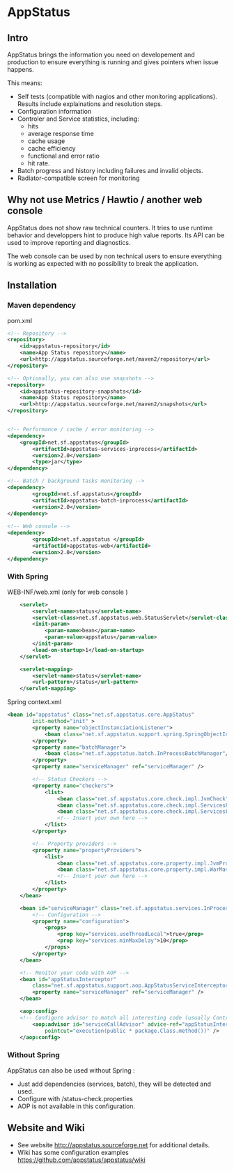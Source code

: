 AppStatus
=========
## Intro 

AppStatus brings the information you need on developement and production to ensure everything is running and gives pointers when issue happens. 

This means: 
* Self tests  (compatible with nagios and other monitoring applications). Results include explainations and resolution steps.
* Configuration information
* Controler and Service statistics, including:
   * hits
   * average response time
   * cache usage
   * cache efficiency
   * functional and error ratio
   * hit rate. 
* Batch progress and history including failures and invalid objects. 
* Radiator-compatible screen for monitoring

## Why not use Metrics / Hawtio / another web console

AppStatus does not show raw technical counters. It tries to use runtime behavior and developpers hint to produce high value reports. Its API can be used to improve reporting and diagnostics.

The web console can be used by non technical users to ensure everything is working as expected with no possibility to break the application.

## Installation 

### Maven dependency 

pom.xml
```xml
<!-- Repository -->
<repository>
	<id>appstatus-repository</id>
	<name>App Status repository</name>
	<url>http://appstatus.sourceforge.net/maven2/repository</url>
</repository>

<!-- Optionally, you can also use snapshots -->
<repository>
	<id>appstatus-repository-snapshots</id>
	<name>App Status repository</name>
	<url>http://appstatus.sourceforge.net/maven2/snapshots</url>
</repository>


<!-- Performance / cache / error monitoring -->
<dependency>
	<groupId>net.sf.appstatus</groupId>
    	<artifactId>appstatus-services-inprocess</artifactId>
    	<version>2.0</version>
    	<type>jar</type>
</dependency>

<!-- Batch / background tasks monitoring -->
<dependency>
    	<groupId>net.sf.appstatus</groupId>
    	<artifactId>appstatus-batch-inprocess</artifactId>
    	<version>2.0</version>
</dependency>
    
<!-- Web console -->    
<dependency>
    	<groupId>net.sf.appstatus </groupId>
    	<artifactId>appstatus-web</artifactId>
    	<version>2.0</version>
</dependency>
``` 


### With Spring 



WEB-INF/web.xml  (only for web console )
```xml
	<servlet>
		<servlet-name>status</servlet-name>
		<servlet-class>net.sf.appstatus.web.StatusServlet</servlet-class>
		<init-param>
			<param-name>bean</param-name>
			<param-value>appstatus</param-value>
		</init-param>
		<load-on-startup>1</load-on-startup>
	</servlet>

	<servlet-mapping>
		<servlet-name>status</servlet-name>
		<url-pattern>/status</url-pattern>
	</servlet-mapping>
```

Spring context.xml
```xml
<bean id="appstatus" class="net.sf.appstatus.core.AppStatus"
		init-method="init" >
		<property name="objectInstanciationListener">
			<bean class="net.sf.appstatus.support.spring.SpringObjectInstantiationListener" />
		</property>
		<property name="batchManager">
			<bean class="net.sf.appstatus.batch.InProcessBatchManager"/>
		</property>
		<property name="serviceManager" ref="serviceManager" />

		<!-- Status Checkers -->
		<property name="checkers">
			<list>
				<bean class="net.sf.appstatus.core.check.impl.JvmCheck" />
				<bean class="net.sf.appstatus.core.check.impl.ServicesPerformanceCheck" />
				<bean class="net.sf.appstatus.core.check.impl.ServicesFailureCheck" />
				<!-- Insert your own here -->
			</list>
		</property>

		<!-- Property providers -->
		<property name="propertyProviders">
			<list>
				<bean class="net.sf.appstatus.core.property.impl.JvmPropertyProvider" />
				<bean class="net.sf.appstatus.core.property.impl.WarMavenVersionProvider" />
				<!-- Insert your own here -->
			</list>
		</property>
	</bean>

	<bean id="serviceManager" class="net.sf.appstatus.services.InProcessServiceManager">
		<!-- Configuration -->
		<property name="configuration">
			<props>
				<prop key="services.useThreadLocal">true</prop>
				<prop key="services.minMaxDelay">10</prop>
			</props>
		</property>
	</bean>

	<!-- Monitor your code with AOP -->
	<bean id="appStatusInterceptor"
		class="net.sf.appstatus.support.aop.AppStatusServiceInterceptor">
		<property name="serviceManager" ref="serviceManager" />
	</bean>

	<aop:config>
	<!-- Configure advisor to match all interesting code (usually Controlers, Services)-->
		<aop:advisor id="serviceCallAdvisor" advice-ref="appStatusInterceptor"
			pointcut="execution(public * package.Class.method())" />
	</aop:config>
```

### Without Spring 

AppStatus can also be used without Spring : 

* Just add dependencies (services, batch), they will be detected and used.
* Configure with /status-check.properties
* AOP is not available in this configuration.

## Website and Wiki


* See website http://appstatus.sourceforge.net for additional details. 
* Wiki has some configuration examples https://github.com/appstatus/appstatus/wiki
